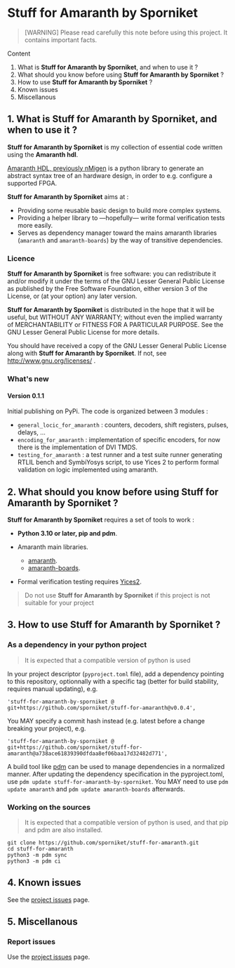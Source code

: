 # Stuff for Amaranth by Sporniket

> [WARNING] Please read carefully this note before using this project. It contains important facts.

Content

1. What is **Stuff for Amaranth by Sporniket**, and when to use it ?
2. What should you know before using **Stuff for Amaranth by Sporniket** ?
3. How to use **Stuff for Amaranth by Sporniket** ?
4. Known issues
5. Miscellanous

## 1. What is **Stuff for Amaranth by Sporniket**, and when to use it ?

**Stuff for Amaranth by Sporniket** is my collection of essential code written using the **Amaranth hdl**.

[Amaranth HDL, previously nMigen](https://github.com/amaranth-lang/amaranth) is a python library to generate an abstract syntax tree of an hardware design, in order to e.g. configure a supported FPGA.

**Stuff for Amaranth by Sporniket** aims at :

* Providing some reusable basic design to build more complex systems.
* Providing a helper library to —hopefully— write formal verification tests more easily.
* Serves as dependency manager toward the mains amaranth libraries (`amaranth` and `amaranth-boards`) by the way of transitive dependencies.


### Licence
 **Stuff for Amaranth by Sporniket** is free software: you can redistribute it and/or modify it under the terms of the
 GNU Lesser General Public License as published by the Free Software Foundation, either version 3 of the License, or (at your
 option) any later version.

 **Stuff for Amaranth by Sporniket** is distributed in the hope that it will be useful, but WITHOUT ANY WARRANTY; without
 even the implied warranty of MERCHANTABILITY or FITNESS FOR A PARTICULAR PURPOSE. See the GNU Lesser General Public License for
 more details.

 You should have received a copy of the GNU Lesser General Public License along with **Stuff for Amaranth by Sporniket**.
 If not, see http://www.gnu.org/licenses/ .

### What's new

#### Version 0.1.1

Initial publishing on PyPi. The code is organized between 3 modules : 

* `general_locic_for_amaranth` : counters, decoders, shift registers, pulses, delays, ...
* `encoding_for_amaranth` : implementation of specific encoders, for now there is the implementation of DVI TMDS.
* `testing_for_amaranth` : a test runner and a test suite runner generating RTLIL bench and SymbiYosys script, to use Yices 2 to perform formal validation on logic implemented using amaranth.

## 2. What should you know before using **Stuff for Amaranth by Sporniket** ?

**Stuff for Amaranth by Sporniket** requires a set of tools to work :

* **Python 3.10 or later, pip and pdm**.

* Amaranth main libraries.
  * [amaranth](https://github.com/amaranth-lang/amaranth).
  * [amaranth-boards](https://github.com/amaranth-lang/amaranth-boards).

* Formal verification testing requires [Yices2](https://yices.csl.sri.com/).

> Do not use **Stuff for Amaranth by Sporniket** if this project is not suitable for your project

## 3. How to use **Stuff for Amaranth by Sporniket** ?

### As a dependency in your python project

> It is expected that a compatible version of python is used

In your project descriptor (`pyproject.toml` file), add a dependency pointing to this repository, optionnally with a specific tag (better for build stability, requires manual updating), e.g.

    'stuff-for-amaranth-by-sporniket @ git+https://github.com/sporniket/stuff-for-amaranth@v0.0.4',

You MAY specify a commit hash instead (e.g. latest before a change breaking your project), e.g.

    'stuff-for-amaranth-by-sporniket @ git+https://github.com/sporniket/stuff-for-amaranth@a738ace61839390dfdaa8ef06baa17d32482d771',

A build tool like [pdm](https://pdm.fming.dev) can be used to manage dependencies in a normalized manner. 
After updating the dependency specification in the pyproject.toml, use `pdm update stuff-for-amaranth-by-sporniket`.
You MAY need to use `pdm update amaranth` and `pdm update amaranth-boards` afterwards.

### Working on the sources

> It is expected that a compatible version of python is used, and that pip and pdm are also installed.

	git clone https://github.com/sporniket/stuff-for-amaranth.git
	cd stuff-for-amaranth
    python3 -m pdm sync
    python3 -m pdm ci

## 4. Known issues
See the [project issues](https://github.com/sporniket/stuff-for-amaranth/issues) page.

## 5. Miscellanous

### Report issues
Use the [project issues](https://github.com/sporniket/stuff-for-amaranth/issues) page.
